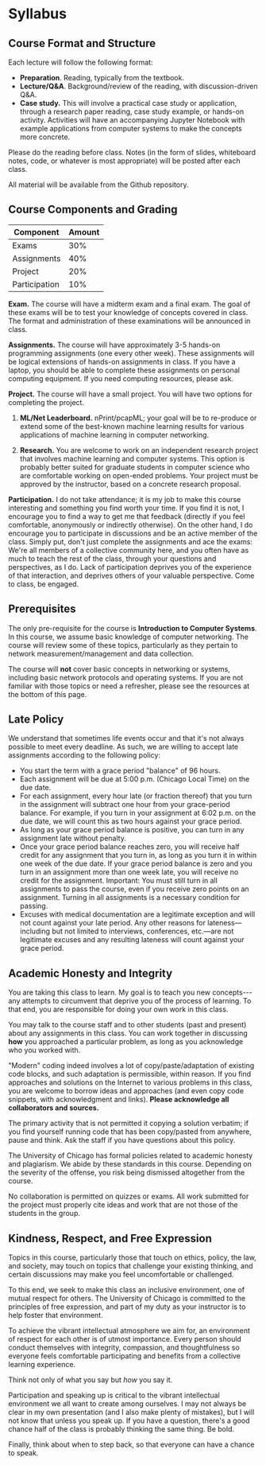# Syllabus 

## Course Format and Structure

Each lecture will follow the following format:

* **Preparation**. Reading, typically from the textbook. 
* **Lecture/Q&A**. Background/review of the reading, with discussion-driven Q&A.
* **Case study.** This will involve a practical case study or application,
  through a research paper reading, case study example, or hands-on activity.
  Activities will have an accompanying Jupyter Notebook with
  example applications from computer systems to make the concepts more concrete.

Please do the reading before class. Notes (in the form of slides, whiteboard
notes, code, or whatever is most appropriate) will be posted after each
class.

All material will be available from the Github repository.

## Course Components and Grading

| Component     | Amount |
| --------      | ------ |
| Exams         | 30%    |
| Assignments   | 40%    |
| Project       | 20%    |
| Participation | 10%    |

**Exam.** The course will have a midterm exam and a final exam. The goal of these exams
will be to test your knowledge of concepts covered in class. The format and
administration of these examinations will be announced in class.

**Assignments.** The course will have approximately 3-5 hands-on programming
assignments (one every other week). These assignments will be logical
extensions of hands-on assignments in class. If you have a laptop, you should
be able to complete these assignments on personal computing equipment. If you
need computing resources, please ask.

**Project.** The course will have a small project. You will have two options
for completing the project. 

1. **ML/Net Leaderboard.** nPrint/pcapML; your goal will be to re-produce or extend some of the
   best-known machine learning results for various applications of machine
   learning in computer networking.

2. **Research.** You are welcome to work on an independent research project
   that involves machine learning and computer systems. This option is
   probably better suited for graduate students in computer science who are
   comfortable working on open-ended problems. Your project must be approved
   by the instructor, based on a concrete research proposal.
   
**Participation.** I do not take attendance; it is my job to make this course
interesting and something you find worth your time. If you find it is not, I
encourage you to find a way to get me that feedback (directly if you feel
comfortable, anonymously or indirectly otherwise). On the other hand, I do
encourage you to participate in discussions and be an active member of the
class. Simply put, don't just complete the assignments and ace the exams:
We're all members of a collective community here, and you often have as much
to teach the rest of the class, through your questions and perspectives, as I
do. Lack of participation deprives you of the experience of that interaction,
and deprives others of your valuable perspective. Come to class, be engaged.

## Prerequisites

The only pre-requisite for the course is **Introduction to Computer Systems**. In
this course, we assume basic knowledge of computer networking. The course will
review some of these topics, particularly as they pertain to network
measurement/management and data collection. 

The course will **not** cover basic concepts in networking or systems,
including basic network protocols and operating systems. If you are not
familiar with those topics or need a refresher, please see the resources at
the bottom of this page.

## Late Policy

We understand that sometimes life events occur and that it's not always
possible to meet every deadline. As such, we are willing to accept late
assignments according to the following policy:

* You start the term with a grace period "balance" of 96 hours.
* Each assignment will be due at 5:00 p.m. (Chicago Local Time) on the due date.
* For each assignment, every hour late (or fraction thereof) that you turn in
    the assignment will subtract one hour from your grace-period balance. For
    example, if you turn in your assignment at 6:02 p.m. on the due date, we will
    count this as two hours against your grace period.
* As long as your grace period balance is positive, you can turn in any
    assignment late without penalty.
* Once your grace period balance reaches zero, you will receive half credit for
    any assignment that you turn in, as long as you turn it in within one week of
    the due date. If your grace period balance is zero and you turn in an
    assignment more than one week late, you will receive no credit for the
    assignment. Important: You must still turn in all assignments to pass the
    course, even if you receive zero points on an assignment. Turning in all
    assignments is a necessary condition for passing.
* Excuses with medical documentation are a legitimate exception and will not
    count against your late period. Any other reasons for lateness—including but
    not limited to interviews, conferences, etc.—are not legitimate excuses and
    any resulting lateness will count against your grace period.

## Academic Honesty and Integrity

You are taking this class to learn. My goal is to teach you new concepts---any
attempts to circumvent that deprive you of the process of learning.  To that
end, you are responsible for doing your own work in this class. 

You may talk to the course staff and to other students (past and present)
about any assignments in this class. You can work together in discussing
**how** you approached a particular problem, as long as you acknowledge who
you worked with. 

"Modern" coding indeed involves a lot of copy/paste/adaptation of existing
code blocks, and such adaptation is permissible, within reason. If you find
approaches and solutions on the Internet to various problems in this class,
you are welcome to borrow ideas and approaches (and even copy code snippets,
with acknowledgment and links). **Please acknowledge all collaborators and
sources.** 

The primary activity that is not permitted it copying a solution
verbatim; if you find yourself running code that has been copy/pasted from
anywhere, pause and think. Ask the staff if you have questions about this
policy.

The University of Chicago has formal policies related to academic honesty and
plagiarism. We abide by these standards in this course. Depending on the
severity of the offense, you risk being dismissed altogether from the course.

No collaboration is permitted on quizzes or exams. All work submitted for the
project must properly cite ideas and work that are not those of the students
in the group.

## Kindness, Respect, and Free Expression

Topics in this course, particularly those that touch on ethics, policy, the
law, and society,  may touch on topics that challenge your existing thinking,
and certain discussions may make you feel uncomfortable or challenged. 

To this end, we seek to make this class an inclusive environment, one of
mutual respect for others. The University of Chicago is committed to the
principles of free expression, and part of my duty as your instructor is to
help foster that environment. 

To achieve the vibrant intellectual atmosphere we aim for, an environment of
respect for each other is of utmost importance. Every person should conduct
themselves with integrity, compassion, and thoughtfulness so everyone feels
comfortable participating and benefits from a collective learning experience.

Think not only of what you say but *how* you say it.  

Participation and speaking up is critical to the vibrant intellectual
environment we all want to create among ourselves. I may not always be clear
in my own presentation (and I also make plenty of mistakes), but I will not
know that unless you speak up. If you have a question, there's a good chance
half of the class is probably thinking the same thing. Be bold.  

Finally, think about when to step back, so that everyone can have a chance to
speak. 

